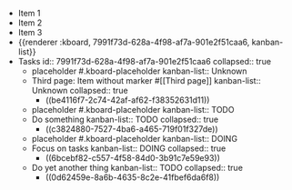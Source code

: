 - Item 1
- Item 2
- Item 3
- {{renderer :kboard, 7991f73d-628a-4f98-af7a-901e2f51caa6, kanban-list}}
- Tasks
  id:: 7991f73d-628a-4f98-af7a-901e2f51caa6
  collapsed:: true
  - placeholder #.kboard-placeholder
    kanban-list:: Unknown
  - Third page: Item without marker #[[Third page]]
    kanban-list:: Unknown
    collapsed:: true
    - ((be4116f7-2c74-42af-af62-f38352631d11))
  - placeholder #.kboard-placeholder
    kanban-list:: TODO
  - Do something
    kanban-list:: TODO
    collapsed:: true
    - ((c3824880-7527-4ba6-a465-719f01f327de))
  - placeholder #.kboard-placeholder
    kanban-list:: DOING
  - Focus on tasks
    kanban-list:: DOING
    collapsed:: true
    - ((6bcebf82-c557-4f58-84d0-3b91c7e59e93))
  - Do yet another thing
    kanban-list:: TODO
    collapsed:: true
    - ((0d62459e-8a6b-4635-8c2e-41fbef6da6f8))
